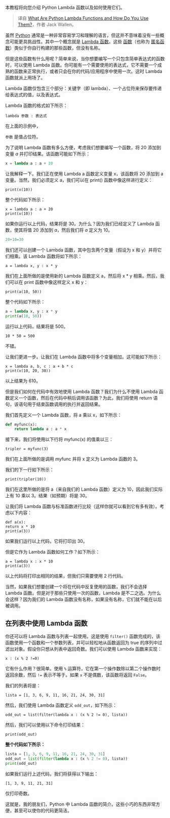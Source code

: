 
<!--
title: Python Lambda函数是什么，如何使用它们？
cover: https://cdn.thenewstack.io/media/2024/03/2067792a-gabriel-alenius-ijsv5be3p3m-unsplash-1.jpg
-->

本教程将向您介绍 Python Lambda 函数以及如何使用它们。

> 译自 [What Are Python Lambda Functions and How Do You Use Them?](https://thenewstack.io/what-are-python-lambda-functions-and-how-do-you-use-them/)，作者 Jack Wallen。

虽然 [Python](https://thenewstack.io/what-is-python/) 通常是一种非常容易学习和理解的语言，但这并不意味着没有一些概念可能更具挑战性。其中一个概念就是 [Lambda 函数](https://thenewstack.io/tips-for-writing-lambda-functions-in-node-8/)。这些 [函数](https://thenewstack.io/so-much-more-python-for-beginners-functions/)（也称为 [匿名函数](https://en.wikipedia.org/wiki/Anonymous_function)）类似于你自行构建的那些函数，但没有名称。

但是这些函数有什么用呢？简单来说，当你想要编写一个只包含简单表达式的函数时，可以使用 Lambda 函数。你可能有一个需要使用的表达式，它不需要一个成熟的函数来正常执行，或者只会在你的代码/应用程序中使用一次。这时 Lambda 函数就派上用场了。

Lambda 函数仅包含三个部分：关键字（即 lambda）、一个占位符来保存要传递给表达式的值，以及表达式。

Lambda 函数的格式如下所示：

```
lambda 参数 : 表达式
```

在上面的示例中，

`参数` 是值占位符。

为了说明 Lambda 函数有多么方便，考虑我们想要编写一个函数，将 20 添加到变量 *a* 并打印结果。该函数可能如下所示：

```py
x = lambda a : a + 20
```

让我解释一下。我们正在使用 Lambda a 函数定义变量 x，该函数将 20 添加到 a 变量。当然，我们必须定义 a，我们可以在 print() 函数中像这样进行定义：

```
print(x(10))
```

整个代码如下所示：

```
x = lambda a : a + 20
print(x(10))
```

如果你运行以上代码，结果将是 30。为什么？因为我们已经定义了 Lambda 函数，使其将值 20 添加到 *a*，然后我们将 *a* 定义为 10。

```py
20+10=30
```

我们还可以创建一个 Lambda 函数，其中包含两个变量（假设为 x 和 y）并将它们相乘。该 Lambda 函数将如下所示：

```
a = lambda x, y : x * y
```

我们在上面所做的是使用新的 Lambda 函数定义 a，然后将 x * y 相乘。然后，我们可以在 print 函数中像这样定义 x 和 y：

```
print(a(10, 50))
```

整个代码如下所示：

```py
a = lambda x, y : x * y
print(a(10, 50))
```

运行以上代码，结果将是 500。

```
10 * 50 = 500
```

不错。

让我们更进一步。让我们在 Lambda 函数中将多个变量相加。这可能如下所示：

```
x = lambda a, b, c : a + b * c
print(x(10, 20, 30))
```

以上结果为 610。

但是我们如何在代码中有效地使用 Lambda 函数？我们为什么不使用 Lambda 函数定义一个函数，然后在代码中稍后调用该函数？为此，我们将使用 return 语句，该语句用于结束函数调用的执行并返回结果。

我们首先定义一个 Lambda 函数，将 a 乘以 x，如下所示：

```py
def myfunc(x):
    return lambda a : a * x
```

接下来，我们将使用以下行将 myfunc(x) 的值乘以三：

```
tripler = myfunc(3)
```

我们在上面所做的是调用 myfunc 并将 x 定义为 Lambda 函数的 3。

我们的下一行如下所示：

```
print(tripler(10))
```

我们在这里所做的是将 a（来自我们的 Lambda 函数）定义为 10，因此我们实际上有 10 乘以 3。结果（如预期）将是 30。

让我们将 Lambda 函数与标准函数进行比较（这样你就可以看到它有多有效）。考虑以下内容：

```
def a(x):
return x * 10
print(a(3))
```

如果我们运行以上代码，它将打印出 30。

但是它作为 Lambda 函数如何工作？如下所示：

```
a = lambda x : x * 10
print(a(3))
```

以上代码将打印出相同的结果，但我们只需要使用 2 行代码。

当然，如果我们想要创建一个将在代码中反复使用的函数，我们不会选择 Lambda 函数。但是对于那些只使用一次的函数，Lambda 是不二之选。为什么会这样？因为我们的 Lambda 函数没有名称，如果没有名称，它们就不能在以后被调用。

## 在列表中使用 Lambda 函数

你还可以将 Lambda 函数与列表一起使用。这是使用 `filter()` 函数完成的，该函数使用一个函数和一个参数列表，并可以轻松地从函数返回为 true 的序列中过滤出对象。假设你只想从列表中返回奇数。我们可以使用 Lambda 函数来实现：

```
x : (x % 2 !=0)
```

它有什么作用？很简单。使用 `%` 运算符，它在第一个操作数除以第二个操作数时返回余数，然后 `!=` 表示不等于。如果 `x` 不是偶数，该函数将返回 `False`。

我们的列表将是：

```
lista = [1, 3, 6, 9, 11, 16, 21, 24, 30, 31]
```

然后，我们使用 Lambda 函数定义 `odd_out`，如下所示：

```
odd_out = list(filter(lambda x : (x % 2 != 0), lista))
```

然后，我们可以使用以下命令打印结果：

```
print(odd_out)
```

**整个代码如下所示：**

```python
lista = [1, 3, 6, 9, 11, 16, 21, 24, 30, 31]
odd_out = list(filter(lambda x : (x % 2 != 0), lista))
print(odd_out)
```

如果我们运行上述代码，我们将获得以下输出：

```
[1, 3, 9, 11, 21, 31]
```

仅打印奇数。

这就是，我的朋友们，Python 中 Lambda 函数的简介。这些小巧的东西非常方便，甚至可以使你的代码更简洁。

